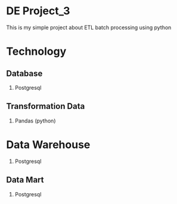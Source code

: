 # DE Project_3 
This is my simple project about ETL batch processing using python

# Technology

## Database
1. Postgresql

## Transformation Data
1. Pandas (python)

# Data Warehouse
1. Postgresql

## Data Mart
1. Postgresql

